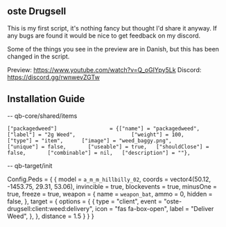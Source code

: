## oste Drugsell
This is my first script, it's nothing fancy but thought I'd share it anyway.
If any bugs are found it would be nice to get feedback on my discord.

Some of the things you see in the preview are in Danish, but this has been changed in the script.

Preview:
https://www.youtube.com/watch?v=Q_oGIYpy5Lk
Discord:
https://discord.gg/rwnwevZGTw


## Installation Guide

-- qb-core/shared/items

	["packagedweed"]				 = {["name"] = "packagedweed", 					["label"] = "2g Weed", 		    		["weight"] = 100, 		["type"] = "item", 		["image"] = "weed_baggy.png", 			["unique"] = false, 	  ["useable"] = true, 	["shouldClose"] = false,	   ["combinable"] = nil,   ["description"] = ""},


-- qb-target/init

Config.Peds = {
    {
        model = `a_m_m_hillbilly_02`,
        coords = vector4(50.12, -1453.75, 29.31, 53.06),
        invincible = true,
        blockevents = true,
        minusOne = true,
        freeze = true,
        weapon = {
            name = `weapon_bat`,
            ammo = 0,
            hidden = false,
        },
        target = {
            options = {
                {
                    type = "client",
                    event = "oste-drugsell:client:weed:delivery",
                    icon = "fas fa-box-open",
                    label = "Deliver Weed",
                },
            },
            distance = 1.5
        }
    }
}
